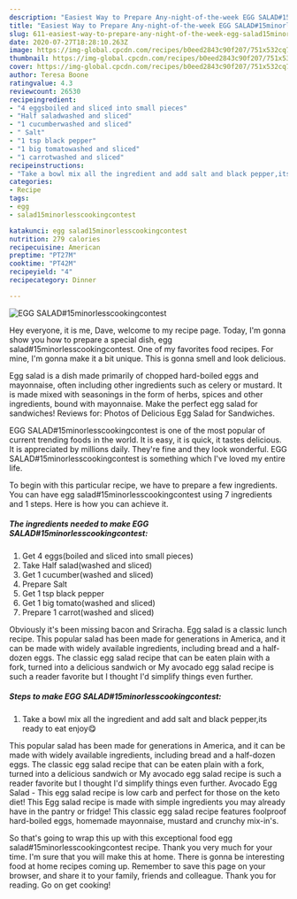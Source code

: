 ```yaml
---
description: "Easiest Way to Prepare Any-night-of-the-week EGG SALAD#15minorlesscookingcontest"
title: "Easiest Way to Prepare Any-night-of-the-week EGG SALAD#15minorlesscookingcontest"
slug: 611-easiest-way-to-prepare-any-night-of-the-week-egg-salad15minorlesscookingcontest
date: 2020-07-27T18:28:10.263Z
image: https://img-global.cpcdn.com/recipes/b0eed2843c90f207/751x532cq70/egg-salad15minorlesscookingcontest-recipe-main-photo.jpg
thumbnail: https://img-global.cpcdn.com/recipes/b0eed2843c90f207/751x532cq70/egg-salad15minorlesscookingcontest-recipe-main-photo.jpg
cover: https://img-global.cpcdn.com/recipes/b0eed2843c90f207/751x532cq70/egg-salad15minorlesscookingcontest-recipe-main-photo.jpg
author: Teresa Boone
ratingvalue: 4.3
reviewcount: 26530
recipeingredient:
- "4 eggsboiled and sliced into small pieces"
- "Half saladwashed and sliced"
- "1 cucumberwashed and sliced"
- " Salt"
- "1 tsp black pepper"
- "1 big tomatowashed and sliced"
- "1 carrotwashed and sliced"
recipeinstructions:
- "Take a bowl mix all the ingredient and add salt and black pepper,its ready to eat enjoy😋"
categories:
- Recipe
tags:
- egg
- salad15minorlesscookingcontest

katakunci: egg salad15minorlesscookingcontest 
nutrition: 279 calories
recipecuisine: American
preptime: "PT27M"
cooktime: "PT42M"
recipeyield: "4"
recipecategory: Dinner

---
```



![EGG SALAD#15minorlesscookingcontest](https://img-global.cpcdn.com/recipes/b0eed2843c90f207/751x532cq70/egg-salad15minorlesscookingcontest-recipe-main-photo.jpg)

Hey everyone, it is me, Dave, welcome to my recipe page. Today, I'm gonna show you how to prepare a special dish, egg salad#15minorlesscookingcontest. One of my favorites food recipes. For mine, I'm gonna make it a bit unique. This is gonna smell and look delicious.

Egg salad is a dish made primarily of chopped hard-boiled eggs and mayonnaise, often including other ingredients such as celery or mustard. It is made mixed with seasonings in the form of herbs, spices and other ingredients, bound with mayonnaise. Make the perfect egg salad for sandwiches! Reviews for: Photos of Delicious Egg Salad for Sandwiches.

EGG SALAD#15minorlesscookingcontest is one of the most popular of current trending foods in the world. It is easy, it is quick, it tastes delicious. It is appreciated by millions daily. They're fine and they look wonderful. EGG SALAD#15minorlesscookingcontest is something which I've loved my entire life.


To begin with this particular recipe, we have to prepare a few ingredients. You can have egg salad#15minorlesscookingcontest using 7 ingredients and 1 steps. Here is how you can achieve it.

<!--inarticleads1-->

##### The ingredients needed to make EGG SALAD#15minorlesscookingcontest:

1. Get 4 eggs(boiled and sliced into small pieces)
1. Take Half salad(washed and sliced)
1. Get 1 cucumber(washed and sliced)
1. Prepare  Salt
1. Get 1 tsp black pepper
1. Get 1 big tomato(washed and sliced)
1. Prepare 1 carrot(washed and sliced)


Obviously it&#39;s been missing bacon and Sriracha. Egg salad is a classic lunch recipe. This popular salad has been made for generations in America, and it can be made with widely available ingredients, including bread and a half-dozen eggs. The classic egg salad recipe that can be eaten plain with a fork, turned into a delicious sandwich or My avocado egg salad recipe is such a reader favorite but I thought I&#39;d simplify things even further. 

<!--inarticleads2-->

##### Steps to make EGG SALAD#15minorlesscookingcontest:

1. Take a bowl mix all the ingredient and add salt and black pepper,its ready to eat enjoy😋


This popular salad has been made for generations in America, and it can be made with widely available ingredients, including bread and a half-dozen eggs. The classic egg salad recipe that can be eaten plain with a fork, turned into a delicious sandwich or My avocado egg salad recipe is such a reader favorite but I thought I&#39;d simplify things even further. Avocado Egg Salad - This egg salad recipe is low carb and perfect for those on the keto diet! This Egg salad recipe is made with simple ingredients you may already have in the pantry or fridge! This classic egg salad recipe features foolproof hard-boiled eggs, homemade mayonnaise, mustard and crunchy mix-in&#39;s. 

So that's going to wrap this up with this exceptional food egg salad#15minorlesscookingcontest recipe. Thank you very much for your time. I'm sure that you will make this at home. There is gonna be interesting food at home recipes coming up. Remember to save this page on your browser, and share it to your family, friends and colleague. Thank you for reading. Go on get cooking!
